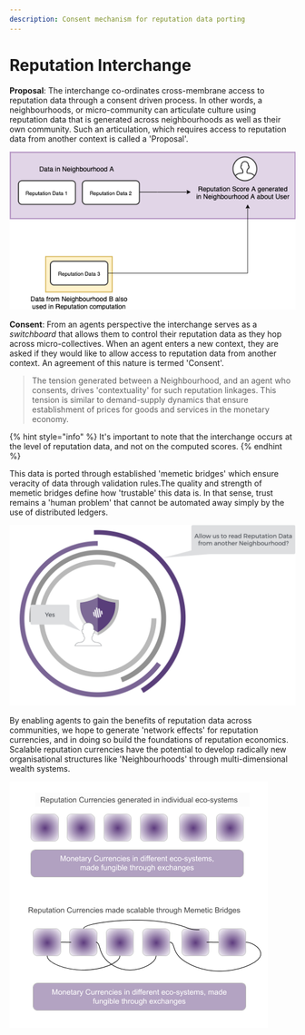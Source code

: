 ```yaml
---
description: Consent mechanism for reputation data porting
---
```


# Reputation Interchange

**Proposal**: The interchange co-ordinates cross-membrane access to reputation data through a consent driven process. In other words, a neighbourhoods, or micro-community can articulate culture using reputation data that is generated across neighbourhoods as well as their own community.  Such an articulation, which requires access to reputation data from another context is called a 'Proposal'.

![](../.gitbook/assets/image.png)

**Consent**: From an agents perspective the interchange serves as a _switchboard_ that allows them to control their reputation data as they hop across micro-collectives. When an agent enters a new context, they are asked if they would like to allow access to reputation data from another context. An agreement of this nature is termed 'Consent'. 

> The tension generated between a Neighbourhood, and an agent who consents, drives 'contextuality' for such reputation linkages. This tension is similar to demand-supply dynamics that ensure establishment of prices for goods and services in the monetary economy.

{% hint style="info" %}
It's important to note that the interchange occurs at the level of reputation data, and not on the computed scores. 
{% endhint %}

This data is ported through established 'memetic bridges' which ensure veracity of data through validation rules.The quality and strength of memetic bridges define how 'trustable' this data is. In that sense, trust remains a 'human problem' that cannot be automated away simply by the use of distributed ledgers.

![](../.gitbook/assets/image%20%281%29.png)

By enabling agents to gain the benefits of reputation data across communities, we hope to generate 'network effects' for reputation currencies, and in doing so build the foundations of reputation economics. Scalable reputation currencies have the potential to develop radically new organisational structures like 'Neighbourhoods' through multi-dimensional wealth systems.

![](../.gitbook/assets/memetic-bridges-4.png)



